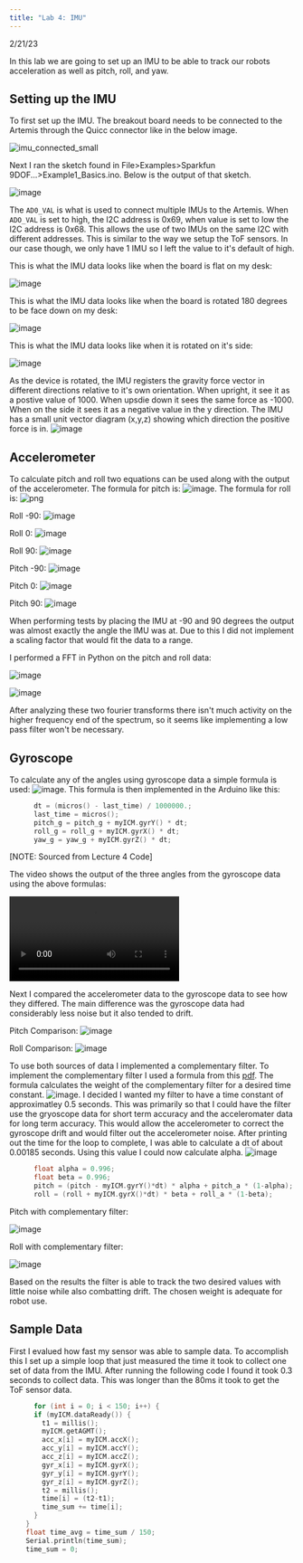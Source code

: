 ```yaml
---
title: "Lab 4: IMU"
---
```

2/21/23

In this lab we are going to set up an IMU to be able to track our robots acceleration as well as pitch, roll, and yaw.
## Setting up the IMU
To first set up the IMU. The breakout board needs to be connected to the Artemis through the Quicc connector like in the below image.

![imu_connected_small](https://user-images.githubusercontent.com/123790450/220521804-531cd9f8-dd16-408c-9369-dc5646ea78e6.jpg)

Next I ran the sketch found in File>Examples>Sparkfun 9DOF...>Example1_Basics.ino. Below is the output of that sketch.

![image](https://user-images.githubusercontent.com/123790450/220520739-5481df23-b353-4180-a6ba-e6ec43c4c304.png)

The `AD0_VAL` is what is used to connect multiple IMUs to the Artemis. When `ADO_VAL` is set to high, the I2C address is 0x69, when value is set to low the I2C address is 0x68. This allows the use of two IMUs on the same I2C with different addresses. This is similar to the way we setup the ToF sensors. In our case though, we only have 1 IMU so I left the value to it's default of high.

This is what the IMU data looks like when the board is flat on my desk:

![image](https://user-images.githubusercontent.com/123790450/220524743-48a758b9-e33c-46e7-93e1-bad823bde36c.png)

This is what the IMU data looks like when the board is rotated 180 degrees to be face down on my desk:

![image](https://user-images.githubusercontent.com/123790450/220524822-b7e37c8e-7483-4e1a-b32f-63106a75a06b.png)

This is what the IMU data looks like when it is rotated on it's side:

![image](https://user-images.githubusercontent.com/123790450/220524886-738e159d-7658-47a2-877d-75979001677f.png)


As the device is rotated, the IMU registers the gravity force vector in different directions relative to it's own orientation. When upright, it see it as a postive value of 1000. When upsdie down it sees the same force as -1000. When on the side it sees it as a negative value in the y direction. The IMU has a small unit vector diagram (x,y,z) showing which direction the positive force is in.
![image](https://user-images.githubusercontent.com/123790450/220525407-09663ecc-7d00-498a-96fe-e62fe38741d0.png)


## Accelerometer

To calculate pitch and roll two equations can be used along with the output of the accelerometer. The formula for pitch is: ![image](https://user-images.githubusercontent.com/123790450/220526373-0948dfe9-bca9-4f6b-9e71-745523c2cd43.png). The formula for roll is: ![png](https://user-images.githubusercontent.com/123790450/220526776-43d63b79-9445-4137-8dbe-77863381d06c.png)

Roll -90: ![image](https://user-images.githubusercontent.com/123790450/220528150-445b810c-eaef-426f-8a3d-06dfd630fa1a.png)

Roll 0: ![image](https://user-images.githubusercontent.com/123790450/220528803-a870597e-b68c-4541-b2e8-c67c04930d7c.png)

Roll 90: ![image](https://user-images.githubusercontent.com/123790450/220529049-7ad258c4-df18-4220-b317-82be4385fa77.png)

Pitch -90: ![image](https://user-images.githubusercontent.com/123790450/220529172-bfee2639-7d42-4498-bea9-93477c002a98.png)

Pitch 0: ![image](https://user-images.githubusercontent.com/123790450/220529228-b4912ee5-30d6-4bf2-a5b7-43a36371ad01.png)

Pitch 90: ![image](https://user-images.githubusercontent.com/123790450/220529245-a4b92ae5-1d60-4371-a390-ed7d136046c0.png)

When performing tests by placing the IMU at -90 and 90 degrees the output was almost exactly the angle the IMU was at. Due to this I did not implement a scaling factor that would fit the data to a range.

I performed a FFT in Python on the pitch and roll data:

![image](https://user-images.githubusercontent.com/123790450/220535093-33d19f02-f20d-454d-9384-b6de7113c1d4.png)

![image](https://user-images.githubusercontent.com/123790450/220535179-249f5a00-cd4a-4dc8-9afd-215fc68596e6.png)

After analyzing these two fourier transforms there isn't much activity on the higher frequency end of the spectrum, so it seems like implementing a low pass filter won't be necessary.

## Gyroscope
To calculate any of the angles using gyroscope data a simple formula is used: ![image](https://user-images.githubusercontent.com/123790450/220538074-bb565949-d77b-493d-b8d7-c58d4c8bf9bb.png). This formula is then implemented in the Arduino like this:

```c++
      dt = (micros() - last_time) / 1000000.;
      last_time = micros();
      pitch_g = pitch_g + myICM.gyrY() * dt;
      roll_g = roll_g + myICM.gyrX() * dt;
      yaw_g = yaw_g + myICM.gyrZ() * dt;
```
[NOTE: Sourced from Lecture 4 Code]

The video shows the output of the three angles from the gyroscope data using the above formulas:

<video src="https://user-images.githubusercontent.com/123790450/222938654-6e765a9f-09f9-4421-ba81-7d22adc7f6ef.webm" controls="controls" style="max-width: 730px;">
</video>

Next I compared the accelerometer data to the gyroscope data to see how they differed. The main difference was the gyroscope data had considerably less noise but it also tended to drift.

Pitch Comparison:
![image](https://user-images.githubusercontent.com/123790450/220537636-47589950-5472-43a3-9ed3-e9439cf1c2b4.png)

Roll Comparison:
![image](https://user-images.githubusercontent.com/123790450/222938921-71e8d655-afad-4e24-b4ca-9f28ab2df099.png)

To use both sources of data I implemented a complementary filter. To implement the complementary filter I used a formula from this [pdf](https://docs.google.com/viewer?a=v&pid=sites&srcid=ZGVmYXVsdGRvbWFpbnxteWltdWVzdGltYXRpb25leHBlcmllbmNlfGd4OjY1Yzk3YzhiZmE1N2M4Y2U). The formula calculates the weight of the complementary filter for a desired time constant. ![image](https://user-images.githubusercontent.com/123790450/222941725-4fc98e8b-18ed-45bd-aa5c-1773417e1223.png). I decided I wanted my filter to have a time constant of approximatley 0.5 seconds. This was primarily so that I could have the filter use the gryoscope data for short term accuracy and the acceleromater data for long term accuracy. This would allow the accelerometer to correct the gyroscope drift and would filter out the accelerometer noise. After printing out the time for the loop to complete, I was able to calculate a dt of about 0.00185 seconds. Using this value I could now calculate alpha. ![image](https://user-images.githubusercontent.com/123790450/222942000-e0529cce-8555-41a6-acfd-e3d954f8efd5.png)



```c++
      float alpha = 0.996;
      float beta = 0.996;
      pitch = (pitch - myICM.gyrY()*dt) * alpha + pitch_a * (1-alpha);
      roll = (roll + myICM.gyrX()*dt) * beta + roll_a * (1-beta);
```

Pitch with complementary filter:

![image](https://user-images.githubusercontent.com/123790450/222942142-e671efa4-6e40-4331-88e3-a749a8e00d3a.png)

Roll with complementary filter:

![image](https://user-images.githubusercontent.com/123790450/222942163-d9749881-0961-479c-9562-fda69b313878.png)

Based on the results the filter is able to track the two desired values with little noise while also combatting drift. The chosen weight is adequate for robot use.

## Sample Data
First I evalued how fast my sensor was able to sample data. To accomplish this I set up a simple loop that just measured the time it took to collect one set of data from the IMU. After running the following code I found it took 0.3 seconds to collect data. This was longer than the 80ms it took to get the ToF sensor data. 

```c++
      for (int i = 0; i < 150; i++) {
      if (myICM.dataReady()) {
        t1 = millis();
        myICM.getAGMT();
        acc_x[i] = myICM.accX();
        acc_y[i] = myICM.accY();
        acc_z[i] = myICM.accZ();
        gyr_x[i] = myICM.gyrX();
        gyr_y[i] = myICM.gyrY();
        gyr_z[i] = myICM.gyrZ();
        t2 = millis();
        time[i] = (t2-t1);
        time_sum += time[i];
      }
    }
    float time_avg = time_sum / 150;
    Serial.println(time_sum);
    time_sum = 0;
```





